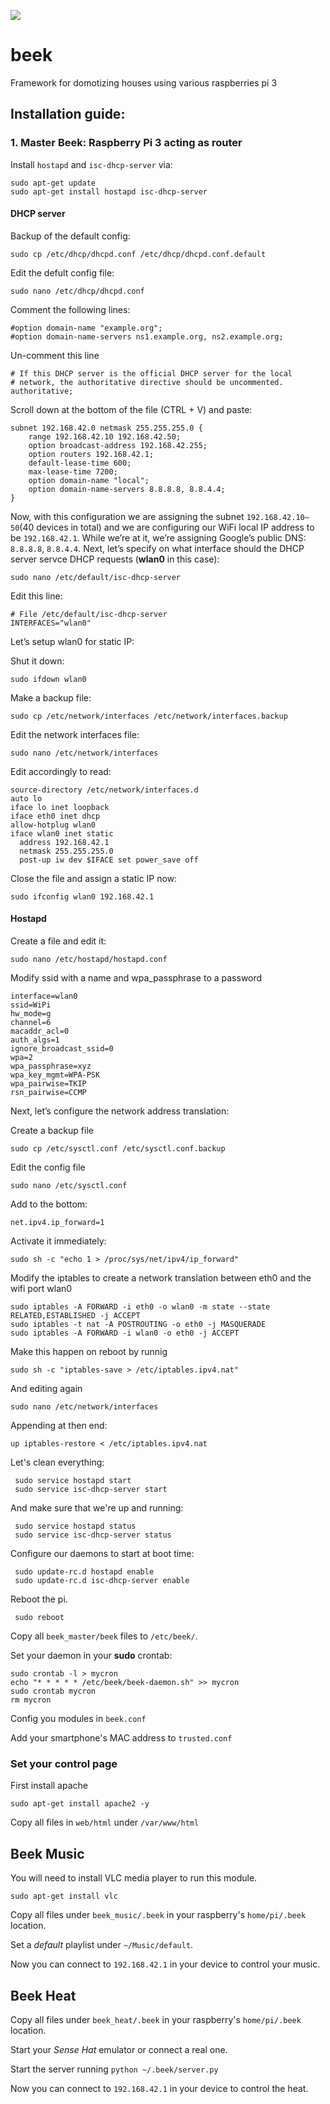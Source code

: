 ![](beek.png)
# beek
Framework for domotizing houses using various raspberries pi 3

## Installation guide:

### 1. Master Beek: Raspberry Pi 3 acting as router

Install `hostapd` and `isc-dhcp-server`
via:

```shell
sudo apt-get update
sudo apt-get install hostapd isc-dhcp-server
```
#### DHCP server

Backup of the default config:
```shell
sudo cp /etc/dhcp/dhcpd.conf /etc/dhcp/dhcpd.conf.default
```

Edit the defult config file:
```shell
sudo nano /etc/dhcp/dhcpd.conf
```

Comment the following lines:
```shell
#option domain-name "example.org";
#option domain-name-servers ns1.example.org, ns2.example.org;
```
Un-comment this line
```shell
# If this DHCP server is the official DHCP server for the local
# network, the authoritative directive should be uncommented.
authoritative;
```
Scroll down at the bottom of the file (CTRL + V) and paste:
```shell
subnet 192.168.42.0 netmask 255.255.255.0 {
    range 192.168.42.10 192.168.42.50;
    option broadcast-address 192.168.42.255;
    option routers 192.168.42.1;
    default-lease-time 600;
    max-lease-time 7200;
    option domain-name "local";
    option domain-name-servers 8.8.8.8, 8.8.4.4;
}
```
Now, with this configuration we are assigning the subnet `192.168.42.10–50`(40 devices in total) and we are configuring our WiFi local IP address to be `192.168.42.1`. While we’re at it, we’re assigning Google’s public DNS: `8.8.8.8`, `8.8.4.4`.
Next, let’s specify on what interface should the DHCP server servce DHCP requests (__wlan0__ in this case):

```shell
sudo nano /etc/default/isc-dhcp-server
```

Edit this line:
```shell
# File /etc/default/isc-dhcp-server
INTERFACES="wlan0"
```

Let’s setup wlan0 for static IP:

Shut it down:
```shell
sudo ifdown wlan0
```
Make a backup file:
```shell
sudo cp /etc/network/interfaces /etc/network/interfaces.backup
```
Edit the network interfaces file:
```shell
sudo nano /etc/network/interfaces
```

Edit accordingly to read:
```shell
source-directory /etc/network/interfaces.d
auto lo
iface lo inet loopback
iface eth0 inet dhcp
allow-hotplug wlan0
iface wlan0 inet static
  address 192.168.42.1
  netmask 255.255.255.0
  post-up iw dev $IFACE set power_save off
```

Close the file and assign a static IP now:
```shell
sudo ifconfig wlan0 192.168.42.1
```
#### Hostapd

Create a file and edit it:
```shell
sudo nano /etc/hostapd/hostapd.conf
```
Modify ssid with a name and wpa_passphrase to a password
```shell
interface=wlan0
ssid=WiPi
hw_mode=g
channel=6
macaddr_acl=0
auth_algs=1
ignore_broadcast_ssid=0
wpa=2
wpa_passphrase=xyz
wpa_key_mgmt=WPA-PSK
wpa_pairwise=TKIP
rsn_pairwise=CCMP
```
Next, let’s configure the network address translation:

Create a backup file
```shell
sudo cp /etc/sysctl.conf /etc/sysctl.conf.backup
```
Edit the config file
```shell
sudo nano /etc/sysctl.conf
```
Add to the bottom:
```shell
net.ipv4.ip_forward=1
```
Activate it immediately:
```shell
sudo sh -c "echo 1 > /proc/sys/net/ipv4/ip_forward"
```
Modify the iptables to create a network translation between eth0 and the wifi port wlan0
```shell
sudo iptables -A FORWARD -i eth0 -o wlan0 -m state --state RELATED,ESTABLISHED -j ACCEPT
sudo iptables -t nat -A POSTROUTING -o eth0 -j MASQUERADE
sudo iptables -A FORWARD -i wlan0 -o eth0 -j ACCEPT
```
Make this happen on reboot by runnig
```shell
sudo sh -c "iptables-save > /etc/iptables.ipv4.nat"
```
And editing again
```shell
sudo nano /etc/network/interfaces
```
Appending at then end:
```shell
up iptables-restore < /etc/iptables.ipv4.nat
```
 Let's clean everything:
```shell
 sudo service hostapd start
 sudo service isc-dhcp-server start
```
 And make sure that we're up and running:
```shell
 sudo service hostapd status
 sudo service isc-dhcp-server status
```
 Configure our daemons to start at boot time:
```shell
 sudo update-rc.d hostapd enable
 sudo update-rc.d isc-dhcp-server enable
```
 Reboot the pi.
 
```shell
 sudo reboot
```

Copy all `beek_master/beek` files to `/etc/beek/`.

Set your daemon in your __sudo__ crontab:
```shell
sudo crontab -l > mycron
echo "* * * * * /etc/beek/beek-daemon.sh" >> mycron
sudo crontab mycron
rm mycron
```

Config you modules in `beek.conf`

Add your smartphone's MAC address to `trusted.conf`

### Set your control page

First install apache

```shell
sudo apt-get install apache2 -y
```

Copy all files in `web/html` under `/var/www/html`

## Beek Music

You will need to install VLC media player to run this module.
```shell
sudo apt-get install vlc
```

Copy all files under `beek_music/.beek` in your raspberry's `home/pi/.beek` location.

Set a _default_ playlist under `~/Music/default`.

Now you can connect to `192.168.42.1` in your device to control your music.

## Beek Heat

Copy all files under `beek_heat/.beek` in your raspberry's `home/pi/.beek` location.

Start your _Sense Hat_ emulator or connect a real one.

Start the server running `python ~/.beek/server.py`

Now you can connect to `192.168.42.1` in your device to control the heat.
